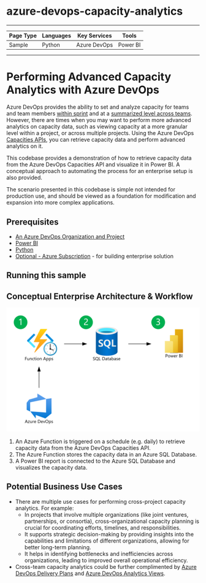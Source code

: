 # azure-devops-capacity-analytics

---

| Page Type | Languages | Key Services | Tools    |
| --------- | --------- | ------------ | -------- |
| Sample    | Python    | Azure DevOps | Power BI |

---

# Performing Advanced Capacity Analytics with Azure DevOps

Azure DevOps provides the ability to set and analyze capacity for teams and team members [within sprint](https://learn.microsoft.com/en-us/azure/devops/boards/sprints/set-capacity?view=azure-devops) and at a [summarized level across teams](https://learn.microsoft.com/en-us/azure/devops/report/dashboards/widget-catalog?view=azure-devops#sprint-capacity-widget). However, there are times when you may want to perform more advanced analytics on capacity data, such as viewing capacity at a more granular level within a project, or across multiple projects. Using the Azure DevOps [Capacities APIs](https://learn.microsoft.com/en-us/rest/api/azure/devops/work/capacities/list?view=azure-devops-rest-6.0&viewFallbackFrom=azure-devops-rest-7.1&tabs=HTTP), you can retrieve capacity data and perform advanced analytics on it.

This codebase provides a demonstration of how to retrieve capacity data from the Azure DevOps Capacities API and visualize it in Power BI. A conceptual approach to automating the process for an enterprise setup is also provided.


The scenario presented in this codebase is simple not intended for production use, and should be viewed as a foundation for modification and expansion into more complex applications.

## Prerequisites

- [An Azure DevOps Organization and Project](https://learn.microsoft.com/en-us/azure/devops/user-guide/sign-up-invite-teammates?view=azure-devops&tabs=microsoft-account)
- [Power BI](https://learn.microsoft.com/en-us/power-bi/fundamentals/desktop-get-the-desktop)
- [Python](https://www.python.org/downloads/)
- [Optional - Azure Subscription](https://azure.microsoft.com/en-us/free/) - for building enterprise solution

## Running this sample

## Conceptual Enterprise Architecture & Workflow

![Diagram](./docs/images/automated-solution.png)

1. An Azure Function is triggered on a schedule (e.g. daily) to retrieve capacity data from the Azure DevOps Capacities API.
2. The Azure Function stores the capacity data in an Azure SQL Database.
3. A Power BI report is connected to the Azure SQL Database and visualizes the capacity data.

## Potential Business Use Cases

- There are multiple use cases for performing cross-project capacity analytics. For example:
  - In projects that involve multiple organizations (like joint ventures, partnerships, or consortia), cross-organizational capacity planning is crucial for coordinating efforts, timelines, and responsibilities.
  - It supports strategic decision-making by providing insights into the capabilities and limitations of different organizations, allowing for better long-term planning.
  - It helps in identifying bottlenecks and inefficiencies across organizations, leading to improved overall operational efficiency.
- Cross-team capacity analytics could be further complimented by [Azure DevOps Delivery Plans](https://learn.microsoft.com/en-us/azure/devops/boards/plans/add-edit-delivery-plan?view=azure-devops) and [Azure DevOps Analytics Views](https://learn.microsoft.com/en-us/azure/devops/report/powerbi/what-are-analytics-views?view=azure-devops).
